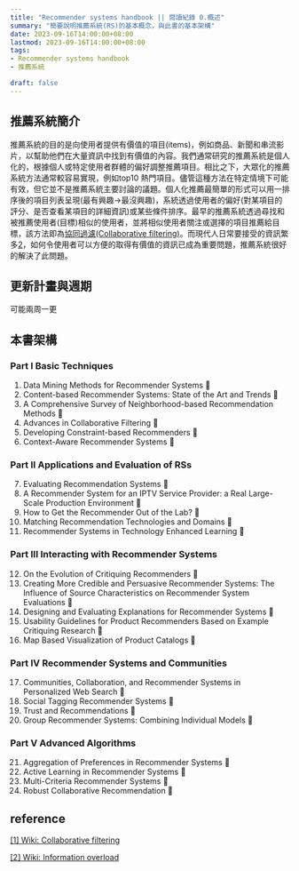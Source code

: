 ```yaml
---
title: "Recommender systems handbook || 閱讀紀錄 0.概述"
summary: "簡要說明推薦系統(RS)的基本概念，與此書的基本架構"
date: 2023-09-16T14:00:00+08:00
lastmod: 2023-09-16T14:00:00+08:00
tags: 
- Recommender systems handbook
- 推薦系統

draft: false
---
```


## 推薦系統簡介

推薦系統的目的是向使用者提供有價值的項目(items)，例如商品、新聞和串流影片，以幫助他們在大量資訊中找到有價值的內容。我們通常研究的推薦系統是個人化的，根據個人或特定使用者群體的偏好調整推薦項目。相比之下，大眾化的推薦系統方法通常較容易實現，例如top10 熱門項目。儘管這種方法在特定情境下可能有效，但它並不是推薦系統主要討論的議題。個人化推薦最簡單的形式可以用一排序後的項目列表呈現(最有興趣->最沒興趣)，系統透過使用者的偏好(對某項目的評分、是否查看某項目的詳細資訊)或某些條件排序。最早的推薦系統透過尋找和被推薦使用者(目標)相似的使用者，並將相似使用者關注或選擇的項目推薦給目標，該方法即為[協同過濾(Collaborative filtering)][1]。而現代人日常要接受的資訊繁多[2]，如何令使用者可以方便的取得有價值的資訊已成為重要問題，推薦系統很好的解決了此問題。

## 更新計畫與週期

可能兩周一更

## 本書架構

### Part I Basic Techniques

1. Data Mining Methods for Recommender Systems 🚧
2. Content-based Recommender Systems: State of the Art and Trends 🚧
3. A Comprehensive Survey of Neighborhood-based Recommendation Methods 🚧
4. Advances in Collaborative Filtering 🚧
5. Developing Constraint-based Recommenders 🚧
6. Context-Aware Recommender Systems 🚧

### Part II Applications and Evaluation of RSs

7. Evaluating Recommendation Systems 🚧
8. A Recommender System for an IPTV Service Provider: a Real Large-Scale Production Environment 🚧
9.  How to Get the Recommender Out of the Lab? 🚧
10. Matching Recommendation Technologies and Domains 🚧
11. Recommender Systems in Technology Enhanced Learning 🚧

### Part III Interacting with Recommender Systems

12. On the Evolution of Critiquing Recommenders 🚧
13. Creating More Credible and Persuasive Recommender Systems: The Influence of Source Characteristics on Recommender System Evaluations 🚧
14. Designing and Evaluating Explanations for Recommender Systems 🚧
15. Usability Guidelines for Product Recommenders Based on Example Critiquing Research 🚧
16. Map Based Visualization of Product Catalogs 🚧

### Part IV Recommender Systems and Communities

17. Communities, Collaboration, and Recommender Systems in Personalized Web Search 🚧
18. Social Tagging Recommender Systems 🚧
19. Trust and Recommendations 🚧
20. Group Recommender Systems: Combining Individual Models 🚧

### Part V Advanced Algorithms

21. Aggregation of Preferences in Recommender Systems 🚧
22. Active Learning in Recommender Systems 🚧
23. Multi-Criteria Recommender Systems 🚧
24. Robust Collaborative Recommendation 🚧

## reference

[\[1\] Wiki: Collaborative filtering][1]

[\[2\] Wiki: Information overload][2]

[1]: https://zh.wikipedia.org/zh-tw/%E5%8D%94%E5%90%8C%E9%81%8E%E6%BF%BE "Wiki: Collaborative filtering"
[2]: https://zh.wikipedia.org/zh-tw/%E8%B3%87%E8%A8%8A%E8%B6%85%E8%BC%89 "Wiki: Information overload"
